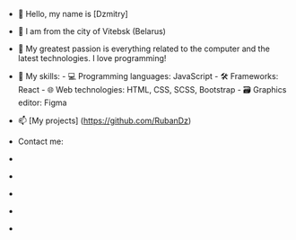 - 👋 Hello, my name is [Dzmitry]
- 👀 I am from the city of Vitebsk (Belarus)
- 🌱 My greatest passion is everything related to the computer and the latest technologies. I love programming!
- 💞️ My skills: 
                - 💻 Programming languages: JavaScript
                - 🛠 Frameworks: React
                - 🌐 Web technologies: HTML, CSS, SCSS, Bootstrap
                - 🗃 Graphics editor: Figma
- 📫 [My projects] (https://github.com/RubanDz)

- Contact me:
- []()
- []()
- []()
- []()
- []()

<!---
RubanDz/RubanDz is a ✨ special ✨ repository because its `README.md` (this file) appears on your GitHub profile.
You can click the Preview link to take a look at your changes.
--->
